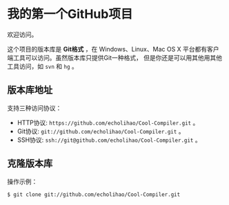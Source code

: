 # 我的第一个GitHub项目

欢迎访问。

这个项目的版本库是 **Git格式** ，在 Windows、Linux、Mac OS X
平台都有客户端工具可以访问。虽然版本库只提供Git一种格式，
但是你还是可以用其他用其他工具访问，如 ``svn`` 和 ``hg`` 。

## 版本库地址

支持三种访问协议：

* HTTP协议: `https://github.com/echolihao/Cool-Compiler.git` 。
* Git协议: `git://github.com/echolihao/Cool-Compiler.git` 。
* SSH协议: `ssh://git@github.com/echolihao/Cool-Compiler.git` 。

## 克隆版本库

操作示例：

    $ git clone git://github.com/echolihao/Cool-Compiler.git
